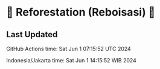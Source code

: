 
# 🌳 Reforestation (Reboisasi) 🌲

## Last Updated

GitHub Actions time: Sat Jun  1 07:15:52 UTC 2024

Indonesia/Jakarta time: Sat Jun  1 14:15:52 WIB 2024
